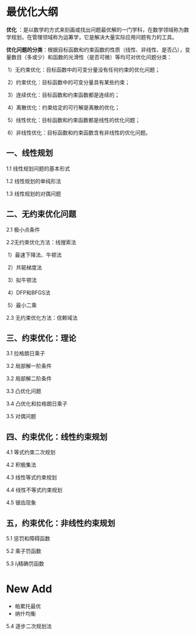 # 最优化大纲

**优化** ：是以数学的方式来刻画或找出问题最优解的一门学科，在数学领域称为数学规划，在管理领域称为运筹学，它是解决大量实际应用问题有力的工具。

**优化问题的分类**：根据目标函数和约束函数的性质（线性、非线性、是否凸），变量数目（多或少）和函数的光滑性（是否可微）等均可对优化问题分类：

​	1）无约束优化：目标函数中的可变分量没有任何约束的优化问题；

​	2）约束优化：目标函数中的可变分量具有某些约束；

​	3）连续优化：目标函数和约束函数都是连续的；

​	4）离散优化：约束给定的可行解是离散的优化；

​	5）线性优化：目标函数和约束函数都是线性的优化问题；

​	6）非线性优化：目标函数和约束函数含有非线性的优化问题。

## 一、线性规划

1.1  线性规划问题的基本形式

1.2  线性规划的单纯形法

1.3 线性规划的对偶问题

## 二、无约束优化问题

2.1 极小点条件

2.2无约束优化方法：线搜索法

​	1）最速下降法、牛顿法

​	2）共轭梯度法

​	3）拟牛顿法

​	4）DFP和BFGS法

​	5）最小二乘

2.3 无约束优化方法：信赖域法

## 三、约束优化：理论

3.1 拉格朗日乘子

3.2 局部解一阶条件

3.2 局部解二阶条件

3.3 凸优化问题

3.4 凸优化和拉格朗日乘子

3.5 对偶问题

## 四、约束优化：线性约束规划

4.1 等式约束二次规划

4.2 积极集法

4.3 线性等式约束规划

4.4 线性不等式约束规划

4.5 锯齿现象

## 五，约束优化：非线性约束规划

5.1 惩罚和障碍函数

5.2 乘子罚函数

5.3 $l_{1}$精确罚函数



# New Add

+ 帕累托最优
+ 纳什均衡

5.4 逐步二次规划法